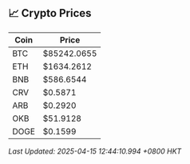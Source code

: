 ## 📈 Crypto Prices

| Coin | Price |
| ---- | ----- |
| BTC | $85242.0655 |
| ETH | $1634.2612 |
| BNB | $586.6544 |
| CRV | $0.5871 |
| ARB | $0.2920 |
| OKB | $51.9128 |
| DOGE | $0.1599 |

_Last Updated: 2025-04-15 12:44:10.994 +0800 HKT_